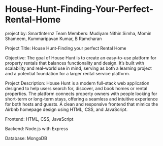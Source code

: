 # House-Hunt-Finding-Your-Perfect-Rental-Home

project by: SmartInternz 
Team Members:
          Mudiyam Nithin Simha,
          Momin Shameem,
          Kummaripavan Kumar, 
          B Ramcharan
          

Project Title: House Hunt-Finding your perfect Rental Home

Objective: The goal of House Hunt is to create an easy-to-use platform for property rentals that balances functionality and design. It’s built with scalability and real-world use in mind, serving as both a learning project and a potential foundation for a larger rental service platform.

Project Description: House Hunt is a modern full-stack web application designed to help users search for, discover, and book homes or rental properties. The platform connects property owners with people looking for short-term or long-term stays, offering a seamless and intuitive experience for both hosts and guests. A clean and responsive frontend that mimics the Airbnb homepage design using HTML, CSS, and JavaScript.

Frontend: HTML, CSS, JavaScript

Backend: Node.js with Express

Database: MongoDB

